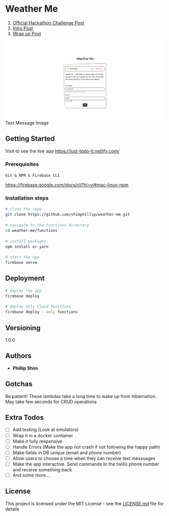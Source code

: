# Weather Me

1. [Official Hackathon Challenge Post](https://dev.to/devteam/announcing-the-twilio-hackathon-on-dev-2lh8)
2. [Intro Post](https://dev.to/shimphillip/get-customized-weather-updates-through-sms-231o)
3. [Wrap up Post](https://dev.to/shimphillip/get-customized-weather-updates-through-sms-231o)

![screenshot2](./docs/dashboard.png)
Text Message Image

## Getting Started

Visit to see the live app https://just-todo-it.netlify.com/

### Prerequisites

`Git & NPM & Firebase CLI`

https://firebase.google.com/docs/cli?hl=vi#mac-linux-npm

### Installation steps

```zsh
# clone the repo
git clone https://github.com/shimphillip/weather-me.git

# navigate to the functions directory
cd weather-me/functions

# install packages
npm install or yarn

# start the app
firebase serve

```

## Deployment

```zsh
# deploy the app
firebase deploy

# deploy only cloud functions
firebase deploy --only functions
```

## Versioning

1.0.0

## Authors

- **Phillip Shim**

## Gotchas

Be patient! These lambdas take a long time to wake up from hibernation. 
May take few seconds for CRUD operations

## Extra Todos

- [ ] Add testing (Look at emulators)
- [ ] Wrap it in a docker container
- [ ] Make it fully responsive
- [ ] Handle Errors (Make the app not crash if not following the happy path)
- [ ] Make fields in DB unique (email and phone number)
- [ ] Allow users to choose a time when they can receive text messsages
- [ ] Make the app interactive. Send commands to the twilio phone number and receive something back
- [ ] And some more...

## License

This project is licensed under the MIT License - see the [LICENSE.md](LICENSE.md) file for details
